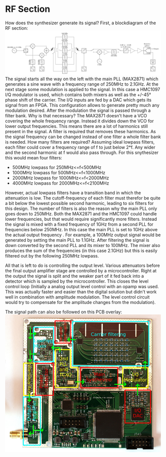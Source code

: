 # RF Section
How does the synthesizer generate its signal? First, a blockdiagram of the RF section:
![Blockdiagram of RF generation](../Pictures/blockRF.svg)
The signal starts all the way on the left with the main PLL (MAX2871) which generates a sine wave with a frequency range of 250MHz to 2.1GHz. At the next stage some modulation is applied to the signal. In this case a HMC1097 I/Q modulator is used, which contains both mixers as well as the +/-45° phase shift of the carrier. The I/Q inputs are fed by a DAC which gets its signal from an FPGA. This configuration allows to generate pretty much any modulation desired.
After the modulation the signal is passed through a filter bank. Why is that necessary? The MAX2871 doesn't have a VCO covering the whole frequency range. Instead it divides down the VCO for lower output frequencies. This means there are a lot of harmonics still present in the signal. A filter is required that removes these harmonics. As the signal frequency can be changed instead of one filter a whole filter bank is needed.
How many filters are required? Assuming ideal lowpass filters, each filter could cover a frequency range of f to just below 2*f. Any wider and the second harmonic at f would also pass through. For this snythesizer this would mean four filters:

* 500MHz lowpass for 250MHz<=f<500MHz
* 1000MHz lowpass for 500MHz<=f<1000MHz
* 2000MHz lowpass for 1000MHz<=f<2000MHz
* 4000MHz lowpass for 2000MHz<=f<2100MHz

However, actual lowpass filters have a transition band in which the attenuation is low. The cutoff-frequency of each filter must therefor be quite a bit below the lowest possible second harmonic, leading to six filters for this design.
The number of filters is also the reason why the main PLL only goes down to 250MHz. Both the MAX2871 and the HMC1097 could handle lower frequencies, but that would require significantly more filters. Instead the signal is mixed with a fixed frequency of 1GHz from a second PLL for frequencies below 250MHz. In this case the main PLL is set to 1GHz above the actual output frequency . For example, a 100MHz output signal would be generated by setting the main PLL to 1.1GHz. After filtering the signal is down converted by the second PLL and its mixer to 100MHz. The mixer also produces the sum of the frequencies (in this case 2.1GHz) but this is easily filtered out by the following 250MHz lowpass.

All that is left to do is controlling the output level. Various attenuators before the final output amplifier stage are controlled by a microcontroller. Right at the output the signal is split and the weaker part of it fed back into a detector which is sampled by the microcontroller. This closes the level control loop (Initially a analog output level control with an opamp was used. This was actually faster and easier than the digital solution but didn't work well in combination with amplitude modulation. The level control circuit would try to compensate for the amplitude changes from the modulation).

The signal path can also be followed on this PCB overlay:
![RFOverlay](../Pictures/Overlay_small.JPG) 

